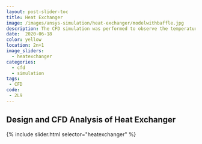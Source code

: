 ```yaml
---
layout: post-slider-toc
title: Heat Exchanger
image: /images/ansys-simulation/heat-exchanger/modelwithbaffle.jpg
description: The CFD simulation was performed to observe the temperature, presssure and velocity at different location in the heat exchanger.
date:  2020-06-18
color: yellow
location: 2n+1
image_sliders:
  - heatexchanger
categories:
  - cfd 
  - simulation
tags:
 - CFD
code:
 - 2L9
---
```


## Design and CFD Analysis of Heat Exchanger

{% include slider.html selector="heatexchanger" %}
